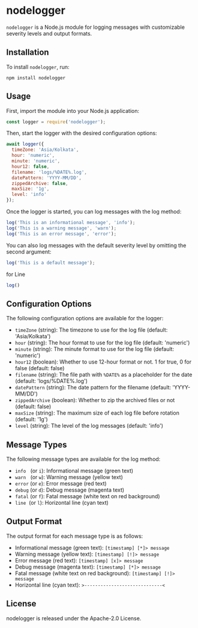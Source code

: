 # nodelogger
`nodelogger` is a Node.js module for logging messages with customizable severity levels and output formats.

## Installation
To install `nodelogger`, run:
```shell
npm install nodelogger
```

## Usage
First, import the module into your Node.js application:

```js
const logger = require('nodelogger');
```
Then, start the logger with the desired configuration options:

```js
await logger({
  timeZone: 'Asia/Kolkata',
  hour: 'numeric',
  minute: 'numeric',
  hour12: false,
  filename: 'logs/%DATE%.log',
  datePattern: 'YYYY-MM/DD',
  zippedArchive: false,
  maxSize: '1g',
  level: 'info'
});
```


Once the logger is started, you can log messages with the log method:

```js
log('This is an informational message', 'info');
log('This is a warning message', 'warn');
log('This is an error message', 'error');
```
You can also log messages with the default severity level by omitting the second argument:

```js
log('This is a default message');
```

for Line
```js
log()
```
## Configuration Options
The following configuration options are available for the logger:

* `timeZone` (string): The timezone to use for the log file (default: 'Asia/Kolkata')
* `hour` (string): The hour format to use for the log file (default: 'numeric')
* `minute` (string): The minute format to use for the log file (default: 'numeric')
* `hour12` (boolean): Whether to use 12-hour format or not. 1 for true, 0 for false (default: false)
* `filename` (string): The file path with `%DATE%` as a placeholder for the date (default: 'logs/%DATE%.log')
* `datePattern` (string): The date pattern for the filename (default: 'YYYY-MM/DD')
* `zippedArchive` (boolean): Whether to zip the archived files or not (default: false)
* `maxSize` (string): The maximum size of each log file before rotation (default: '1g')
* `level` (string): The level of the log messages (default: 'info')



## Message Types
The following message types are available for the log method:

* `info` &nbsp;&nbsp;(or `i`): Informational message (green text)
* `warn` &nbsp;&nbsp;(or `w`): Warning message (yellow text)
* `error` (or `e`): Error message (red text)
* `debug` (or `d`): Debug message (magenta text)
* `fatal` (or `f`): Fatal message (white text on red background)
* `line` &nbsp;(or `l`): Horizontal line (cyan text)
## Output Format
The output format for each message type is as follows:

* Informational message (green text): `[timestamp] [*]> message`
* Warning message (yellow text): `[timestamp] [!]> message`
* Error message (red text): `[timestamp] [x]> message`
* Debug message (magenta text): `[timestamp] [*]> message`
* Fatal message (white text on red background): `[timestamp] [!]> message`
* Horizontal line (cyan text): `>-----------------------------<`
## License
nodelogger is released under the Apache-2.0 License.